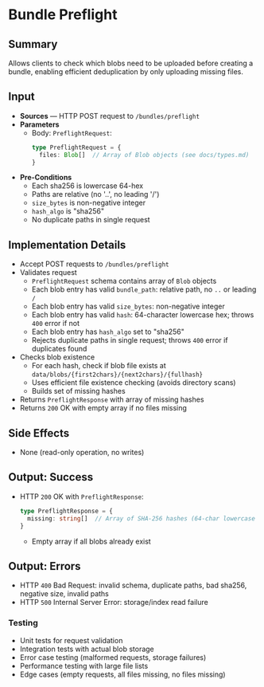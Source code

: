 # Bundle Preflight

## Summary

Allows clients to check which blobs need to be uploaded before creating a bundle, enabling efficient deduplication by only uploading missing files.

## Input

- **Sources** — HTTP POST request to `/bundles/preflight`
- **Parameters**
  - Body: `PreflightRequest`:
    ```typescript
    type PreflightRequest = {
      files: Blob[]  // Array of Blob objects (see docs/types.md)
    }
    ```
- **Pre-Conditions**
  - Each sha256 is lowercase 64-hex
  - Paths are relative (no '..', no leading '/')
  - `size_bytes` is non-negative integer
  - `hash_algo` is "sha256"
  - No duplicate paths in single request

## Implementation Details

- Accept POST requests to `/bundles/preflight`
- Validates request
  - `PreflightRequest` schema contains array of `Blob` objects
  - Each blob entry has valid `bundle_path`: relative path, no `..` or leading `/`
  - Each blob entry has valid `size_bytes`: non-negative integer
  - Each blob entry has valid `hash`: 64-character lowercase hex; throws `400` error if not
  - Each blob entry has `hash_algo` set to "sha256"
  - Rejects duplicate paths in single request; throws `400` error if duplicates found
- Checks blob existence
  - For each hash, check if blob file exists at `data/blobs/{first2chars}/{next2chars}/{fullhash}`
  - Uses efficient file existence checking (avoids directory scans)
  - Builds set of missing hashes
- Returns `PreflightResponse` with array of missing hashes
- Returns `200` OK with empty array if no files missing

## Side Effects

- None (read-only operation, no writes)

## Output: Success

- HTTP `200` OK with `PreflightResponse`:
  ```typescript
  type PreflightResponse = {
    missing: string[]  // Array of SHA-256 hashes (64-char lowercase hex) that don't exist in blob store
  }
  ```
  - Empty array if all blobs already exist

## Output: Errors

- HTTP `400` Bad Request: invalid schema, duplicate paths, bad sha256, negative size, invalid paths
- HTTP `500` Internal Server Error: storage/index read failure

### Testing
- Unit tests for request validation
- Integration tests with actual blob storage
- Error case testing (malformed requests, storage failures)
- Performance testing with large file lists
- Edge cases (empty requests, all files missing, no files missing)
